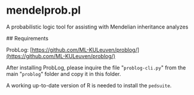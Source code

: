 # mendelprob.pl
A probabilistic logic tool for assisting with Mendelian inheritance analyzes

## Requirements

ProbLog: [https://github.com/ML-KULeuven/problog/](https://github.com/ML-KULeuven/problog/)

After installing ProbLog, please inquire the file "`problog-cli.py`" from the main "`problog`" folder and copy it in this folder.

A working up-to-date version of R is needed to install the `pedsuite`.